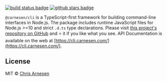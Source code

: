 [![build status badge](https://github.com/carnesen/cli/workflows/test/badge.svg)](https://github.com/carnesen/cli/actions?query=workflow%3Atest+branch%3Amaster) [![github stars badge](https://img.shields.io/github/stars/carnesen/cli)](https://github.com/carnesen/cli)

`@carnesen/cli` is a TypeScript-first framework for building command-line interfaces in Node.js. The package includes runtime JavaScript files for Node.js >=10 and strict `.d.ts` type declarations. Please visit [this project's repository on GitHub](https://github.com/carnesen/cli) and ⭐ it if you like what you see. API Documentation is available on the web at [https://cli.carnesen.com/](https://cli.carnesen.com/).

## License
MIT © [Chris Arnesen](https://www.carnesen.com)
